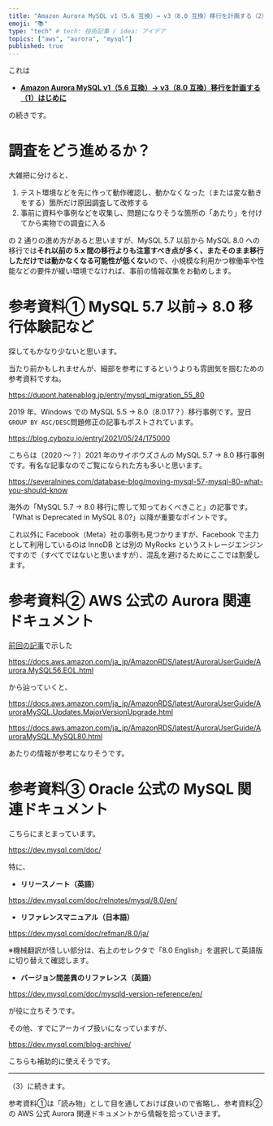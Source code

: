 ```yaml
---
title: "Amazon Aurora MySQL v1（5.6 互換）→ v3（8.0 互換）移行を計画する（2）調査の進め方と参考資料"
emoji: "📚"
type: "tech" # tech: 技術記事 / idea: アイデア
topics: ["aws", "aurora", "mysql"]
published: true
---
```


これは

- **[Amazon Aurora MySQL v1（5.6 互換）→ v3（8.0 互換）移行を計画する（1）はじめに](/hmatsu47/articles/aurora-mysql3-001-top)**

の続きです。

# 調査をどう進めるか？

大雑把に分けると、

1. テスト環境などを先に作って動作確認し、動かなくなった（または変な動きをする）箇所だけ原因調査して改修する
2. 事前に資料や事例などを収集し、問題になりそうな箇所の「あたり」を付けてから実物での調査に入る

の 2 通りの進め方があると思いますが、MySQL 5.7 以前から MySQL 8.0 への移行では**それ以前の 5.x 間の移行よりも注意すべき点が多く、またそのまま移行しただけでは動かなくなる可能性が低くない**ので、小規模な利用かつ稼働率や性能などの要件が緩い環境でなければ、事前の情報収集をお勧めします。

# 参考資料① MySQL 5.7 以前→ 8.0 移行体験記など

探してもかなり少ないと思います。

当たり前かもしれませんが、細部を参考にするというよりも雰囲気を掴むための参考資料ですね。

https://dupont.hatenablog.jp/entry/mysql_migration_55_80

2019 年、Windows での MySQL 5.5 → 8.0（8.0.17？）移行事例です。翌日`GROUP BY ASC/DESC`問題修正の記事もポストされています。

https://blog.cybozu.io/entry/2021/05/24/175000

こちらは（2020 〜？）2021 年のサイボウズさんの MySQL 5.7 → 8.0 移行事例です。有名な記事なのでご覧になられた方も多いと思います。

https://severalnines.com/database-blog/moving-mysql-57-mysql-80-what-you-should-know

海外の「MySQL 5.7 → 8.0 移行に際して知っておくべきこと」の記事です。「What is Deprecated in MySQL 8.0?」以降が重要なポイントです。

これ以外に Facebook（Meta）社の事例も見つかりますが、Facebook で主力として利用しているのは InnoDB とは別の MyRocks というストレージエンジンですので（すべてではないと思いますが）、混乱を避けるためにここでは割愛します。

# 参考資料② AWS 公式の Aurora 関連ドキュメント

[前回の記事](/hmatsu47/articles/aurora-mysql3-001-top)で示した

https://docs.aws.amazon.com/ja_jp/AmazonRDS/latest/AuroraUserGuide/Aurora.MySQL56.EOL.html

から辿っていくと、

https://docs.aws.amazon.com/ja_jp/AmazonRDS/latest/AuroraUserGuide/AuroraMySQL.Updates.MajorVersionUpgrade.html

https://docs.aws.amazon.com/ja_jp/AmazonRDS/latest/AuroraUserGuide/AuroraMySQL.MySQL80.html

あたりの情報が参考になりそうです。

# 参考資料③ Oracle 公式の MySQL 関連ドキュメント

こちらにまとまっています。

https://dev.mysql.com/doc/

特に、

- **リリースノート（英語）**

https://dev.mysql.com/doc/relnotes/mysql/8.0/en/

- **リファレンスマニュアル（日本語）**

https://dev.mysql.com/doc/refman/8.0/ja/

※機械翻訳が怪しい部分は、右上のセレクタで「8.0 English」を選択して英語版に切り替えて確認します。

- **バージョン間差異のリファレンス（英語）**

https://dev.mysql.com/doc/mysqld-version-reference/en/

が役に立ちそうです。

その他、すでにアーカイブ扱いになっていますが、

https://dev.mysql.com/blog-archive/

こちらも補助的に使えそうです。

---

（3）に続きます。

参考資料①は「読み物」として目を通しておけば良いので省略し、参考資料②の AWS 公式 Aurora 関連ドキュメントから情報を拾っていきます。